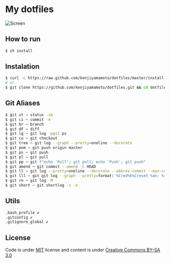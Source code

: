 # My dotfiles

![Screen](http://f.cl.ly/items/3O0i2I1f080A2v1k330t/Screen%20Shot%202013-10-07%20at%201.41.00%20AM.png)

## How to run

```bash
$ sh install
```

## Instalation

```bash
$ curl -L https://raw.github.com/kenjiyamamoto/dotfiles/master/install | sh
# or
$ git clone https://github.com/kenjiyamamoto/dotfiles.git && cd dotfiles && sh install.sh
```

## Git Aliases

```bash
$ git st ~ status -sb
$ git ci ~ commit -m
$ git br ~ branch
$ git df ~ diff
$ git lg ~ git log -pgit ps
$ git co ~ git checkout
$ git tree ~ git log --graph --pretty=oneline --decorate
$ git pom ~ git push origin master
$ git ps ~ git push
$ git pl ~ git pull
$ git pp ~ git !"echo 'Pull'; git pull; echo 'Push'; git push"
$ git amend ~ git commit --amend -C HEAD
$ git ll ~ git log --pretty=oneline --decorate --abbrev-commit --max-count=15
$ git lll ~ git git log --graph --pretty=format:'%Cred%h%Creset %an: %s - %Creset %C(yellow)%d%Creset %Cgreen(%cr)%Creset' --abbrev-commit --date=relative
$ git rn ~ git log -M
$ git short ~ git shortlog -s -n
```

## Utils

```bash
.bash_profile ✔
.gitconfig ✔
.gitignore_global ✔
```

## License

Code is under [MIT](http://kenjiyamamoto.mit-license.org) license and content is under [Creative Commons BY-SA 3.0](http://creativecommons.org/licenses/by-sa/3.0/deed.en_US)